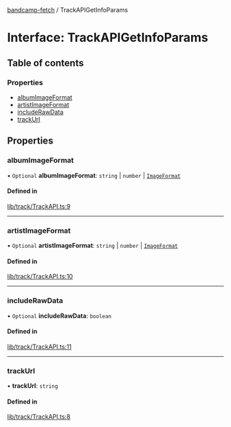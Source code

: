 [bandcamp-fetch](../README.md) / TrackAPIGetInfoParams

# Interface: TrackAPIGetInfoParams

## Table of contents

### Properties

- [albumImageFormat](TrackAPIGetInfoParams.md#albumimageformat)
- [artistImageFormat](TrackAPIGetInfoParams.md#artistimageformat)
- [includeRawData](TrackAPIGetInfoParams.md#includerawdata)
- [trackUrl](TrackAPIGetInfoParams.md#trackurl)

## Properties

### albumImageFormat

• `Optional` **albumImageFormat**: `string` \| `number` \| [`ImageFormat`](ImageFormat.md)

#### Defined in

[lib/track/TrackAPI.ts:9](https://github.com/patrickkfkan/bandcamp-fetch/blob/19ec315/src/lib/track/TrackAPI.ts#L9)

___

### artistImageFormat

• `Optional` **artistImageFormat**: `string` \| `number` \| [`ImageFormat`](ImageFormat.md)

#### Defined in

[lib/track/TrackAPI.ts:10](https://github.com/patrickkfkan/bandcamp-fetch/blob/19ec315/src/lib/track/TrackAPI.ts#L10)

___

### includeRawData

• `Optional` **includeRawData**: `boolean`

#### Defined in

[lib/track/TrackAPI.ts:11](https://github.com/patrickkfkan/bandcamp-fetch/blob/19ec315/src/lib/track/TrackAPI.ts#L11)

___

### trackUrl

• **trackUrl**: `string`

#### Defined in

[lib/track/TrackAPI.ts:8](https://github.com/patrickkfkan/bandcamp-fetch/blob/19ec315/src/lib/track/TrackAPI.ts#L8)

